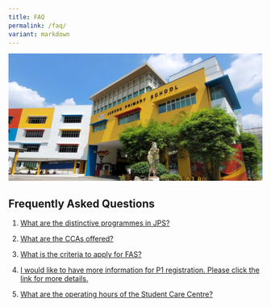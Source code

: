```yaml
---
title: FAQ
permalink: /faq/
variant: markdown
---
```

![](/images/JPS_School_Front_Banner.jpg)

Frequently Asked Questions
--------------------------

  

1.  [What are the distinctive programmes in JPS?](/programme/play-jps/)
    
2. <a rel="noopener noreferrer" target="_blank" href="https://www.jurongpri.moe.edu.sg/co-curricular-activity-cca/co-curricular-activity-cca/"> What are the CCAs offered?</a> 

3.  [What is the criteria to apply for FAS?](/philosophy/GENERAL-INFORMATION/)
    
4.  [I would like to have more information for P1 registration. Please click the link for more details.](https://www.moe.gov.sg/primary/p1-registration)  
    
5.  [What are the operating hours of the Student Care Centre?](/philosophy/GENERAL-INFORMATION/)